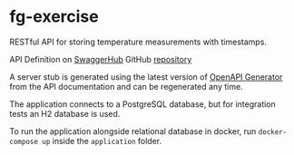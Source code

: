 # fg-exercise

RESTful API for storing temperature measurements with timestamps.

API Definition on [SwaggerHub](https://app.swaggerhub.com/apis/p6331/FG-Exercise/1.0.3)
GitHub [repository](https://github.com/prouzpe3/fg-exercise)

A server stub is generated using the latest version of [OpenAPI Generator](https://github.com/OpenAPITools/openapi-generator) from the API documentation and can be regenerated any time.

The application connects to a PostgreSQL database, but for integration tests an H2 database is used.

To run the application alongside relational database in docker, run `docker-compose up` inside the `application` folder.